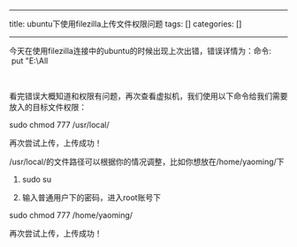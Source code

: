 
--- 
title:  ubuntu下使用filezilla上传文件权限问题 
tags: []
categories: [] 

---
今天在使用filezilla连接中的ubuntu的时候出现上次出错，错误详情为：命令:    put "E:\All 

 <img alt="" src="https://imgconvert.csdnimg.cn/aHR0cDovL2ltZy5ibG9nLmNzZG4ubmV0LzIwMTcxMjA3MTYwMzMyMTU0?x-oss-process=image/format,png">

看完错误大概知道和权限有问题，再次查看虚拟机，我们使用以下命令给我们需要放入的目标文件权限：

sudo chmod 777 /usr/local/

再次尝试上传，上传成功！

/usr/local/的文件路径可以根据你的情况调整，比如你想放在/home/yaoming/下

1. sudo su

2. 输入普通用户下的密码，进入root账号下

sudo chmod 777 /home/yaoming/

再次尝试上传，上传成功！
